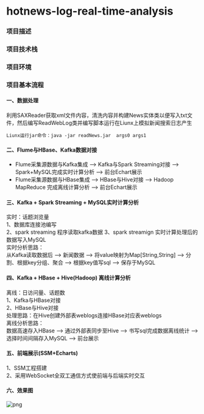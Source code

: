 # hotnews-log-real-time-analysis

### 项目描述

### 项目技术栈

### 项目环境

### 项目基本流程
#### 一、数据处理
利用SAXReader获取xml文件内容，清洗内容并构建News实体类以便写入txt文件，然后编写ReadWebLog类并编写脚本运行在Liunx上模拟新闻搜索日志产生
~~~
Liunx运行jar命令：java -jar readNews.jar  args0 args1
~~~

#### 二、Flume与HBase、Kafka数据对接    
* Flume采集源数据与Kafka集成 --> Kafka与Spark Streaming对接 --> Spark+MySQL完成实时计算分析  -->  前台Echart展示     
* Flume采集源数据与HBase集成 -->  HBase与Hive对接  -->  Hadoop MapReduce 完成离线计算分析  -->  前台Echart展示
  

#### 三、Kafka + Spark Streaming + MySQL实时计算分析
实时：话题浏览量       
1、数据库连接池编写    
2、spark streaming 程序读取kafka数据
3、spark streamign 实时计算处理后的数据写入MySQL       
实时分析思路：          
从Kafka读取数据后 --> 新闻数据 --> 将value映射为Map[String,String] --> 分割、根据key分组、聚合 --> 根据key值写sql --> 保存于MySQL


#### 四、Kafka + HBase + Hive(Hadoop) 离线计算分析
离线：日访问量、话题数    
1、Kafka与HBase对接   
2、HBase与Hive对接  
处理思路：在Hive创建外部表weblogs连接HBase对应表weblogs      
离线分析思路：    
数据高速存入HBase --> 通过外部表同步至Hive --> 书写sql完成数据离线统计 --> 选择时间间隔存入MySQL --> 前台展示          


#### 五、前端展示(SSM+Echarts) 
1、SSM工程搭建       
2、采用WebSocket全双工通信方式使前端与后端实时交互



#### 六、效果图    
![png](/png)  







